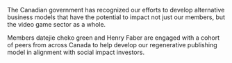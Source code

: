 The Canadian government has recognized our efforts to develop alternative business models that have the potential to impact not just our members, but the video game sector as a whole.

Members datejie cheko green and Henry Faber are engaged with a cohort of peers from across Canada to help develop our regenerative publishing model in alignment with social impact investors.
